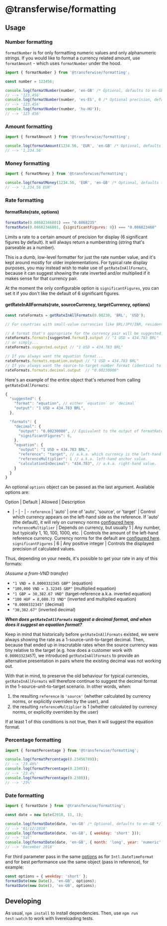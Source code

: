 # @transferwise/formatting

## Usage

### Number formatting

`formatNumber` is for only formatting numeric values and only alphanumeric strings. If you would like to format a currency related amount, use `formatAmount` - which uses `formatNumber` under the hood.

```javascript
import { formatNumber } from '@transferwise/formatting';

const number = 123456;

console.log(formatNumber(number, 'en-GB' /* Optional, defaults to en-GB */));
// --> '123,456'
console.log(formatNumber(number, 'es-ES', 0 /* Optional precision, defaults to 0 */));
// --> '123.456'
console.log(formatNumber(number, 'hu-HU'));
// --> '123 456'
```

### Amount formatting

```javascript
import { formatAmount } from '@transferwise/formatting';

console.log(formatAmount(1234.56, 'EUR', 'en-GB' /* Optional, defaults to en-GB */));
// --> '1,234.56'
```

### Money formatting

```javascript
import { formatMoney } from '@transferwise/formatting';

console.log(formatMoney(1234.56, 'EUR', 'en-GB' /* Optional, defaults to en-GB */));
// --> '1,234.56 EUR'
```

### Rate formatting

#### formatRate(rate, options)
```js
formatRate(0.08682346801) === "0.0868235"
formatRate(0.08682346801, {significantFigures: 8}) === "0.086823468"
```

Limits a rate to a certain amount of precision for display (6 significant figures by default). It will always return a numberstring (string that's parseable as a number).

This is a dumb, low-level formatter for just the rate number value, and it's kept around mostly for older implementations. For typical rate display purposes, you may instead wish to make use of `getRateInAllFormats`, because it can suggest showing the rate inverted and/or multiplied if it makes sense for that currency pair.

At the moment the only configurable option is `significantFigures`, you can set it if you don't like the default of 6 significant figures.

#### getRateInAllFormats(rate, sourceCurrency, targetCurrency, options)

```js
const rateFormats = getRateInAllFormats(0.00230, 'BRL', 'USD');

// For countries with small-value currencies like BRL/JPY/INR, residents typically prefer the rate quoted with the target currency as the reference if it's stronger. E.g. Brazilians want to know how much BRL is 1 USD, rather than how much USD is 1 BRL.

// A format that's appropriate for the currency pair will be suggested.
rateFormats.formats[suggested.format].output // "1 USD = 434.783 BRL"
// or simply...
rateFormats.suggested.output // "1 USD = 434.783 BRL"

// If you always want the equation format...
rateFormats.formats.equation.output // "1 USD = 434.783 BRL"
// If you always want the source-to-target number format (identical to formatRate(rate))...
rateFormats.formats.decimal.output  // "0.00230000"
```

Here's an example of the entire object that's returned from calling `getRateInAllFormats`:

```js
{
  "suggested": {
    "format": "equation", // either `equation` or `decimal`
    "output": "1 USD = 434.783 BRL",
  },

  "formats": {
    "decimal": {
      "output": "0.00230000", // Equivalent to the output of formatRate(rate)
      "significantFigures": 6,
    },
    "equation": {
      "output": "1 USD = 434.783 BRL",
      "reference": "target", // a.k.a. which currency is the left-hand side.
      "referenceMultiplier": 1 // a.k.a. left-hand anchor value.
      "calculationInDecimal": "434.783", // a.k.a. right-hand value.
    }
  }
}
```

An optional `options` object can be passed as the last argument. Available options are:

Option | Default | Allowed | Description
- | - | - | -
`reference` | 'auto' | one of 'auto', 'source', or 'target' | Control which currency appears on the left-hand side as the reference. If 'auto' (the default), it will rely on currency norms [configured here](./src/rate/config.js).
`referenceMultiplier` | Depends on currency, but usually 1 | Any number, but typically 1, 10, 100, 1000, etc. | Controls the amount of the left-hand reference currency. Currency norms for the default are [configured here](./src/rate/config.js).
`significantFigures` | 6 | Any positive integer | Controls the displayed precision of calculated values.

Thus, depending on your needs, it's possible to get your rate in any of this formats:

_(Assume a from-VND transfer)_

- `"1 VND = 0.0000332345 GBP"` (equation)
- `"100,000 VND = 3.32345 GBP"` (multiplied equation)
- `"1 GBP = 30,382.67 VND"` (target-reference a.k.a. inverted equation)
- `"100 HUF = 8,080.73 VND"` (inverted and multiplied equation)
- `"0.0000332345"` (decimal)
- `"30,382.67"` (inverted decimal)

_**When does `getRateInAllFormats` suggest a decimal format, and when does it suggest an equation format?**_

Keep in mind that historically before `getRateInAllFormats` existed, we were always showing the rate as a 1-source-unit-to-target decimal. Then, because that ended up in inscrutable rates when the source currency was tiny relative to the target (e.g. how does a customer work with `0.0000332345`?), we introduced `getRateInAllFormats` to provide an alternative presentation in pairs where the existing decimal was not working out.

With that in mind, to preserve the old behaviour for typical currencies, `getRateInAllFormats` will therefore continue to suggest the decimal format in the 1-source-unit-to-target scenario. In other words, when:

1. the resulting `reference` is `'source'` (whether calculated by currency norms, or explicitly overriden by the user), and
2. the resulting `referenceMultiplier` is 1 (whether calculated by currency norms, or explicitly overriden by the user)

If at least 1 of this conditions is not true, then it will suggest the equation format.

### Percentage formatting

```javascript
import { formatPercentage } from '@transferwise/formatting';

console.log(formatPercentage(0.23456789));
// --> '23.46%'
console.log(formatPercentage(0.2340));
// --> '23.4%'
console.log(formatPercentage(0.2300));
// --> '23%'
```

### Date formatting

```javascript
import { formatDate } from '@transferwise/formatting';

const date = new Date(2018, 11, 1);

console.log(formatDate(date, 'en-GB' /* Optional, defaults to en-GB */));
// --> '01/12/2018'
console.log(formatDate(date, 'en-GB', { weekday: 'short' }));
// --> 'Sat'
console.log(formatDate(date, 'en-GB', { month: 'long', year: 'numeric' }));
// --> 'December 2018'
```
For third parameter pass in the same [options](https://developer.mozilla.org/en-US/docs/Web/JavaScript/Reference/Global_Objects/DateTimeFormat#Parameters) as for `Intl.DateTimeFormat` and for best performance use the same object (pass in reference), for example:
```javascript
const options = { weekday: 'short' };
formatDate(new Date(), 'en-GB', options);
formatDate(new Date(), 'en-GB', options);
```

## Developing

As usual, `npm install` to install dependencies.
Then, use `npm run test:watch` to work with livereloading tests.

